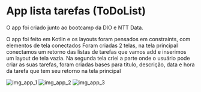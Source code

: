 # App lista tarefas (ToDoList)

O app foi criado junto ao bootcamp da DIO e NTT Data.

O app foi feito em Kotlin e os layouts foram pensados em constraints, com elementos de tela conectados
Foram criadas 2 telas, na tela principal conectamos um retorno das listas de tarefas que vamos add e inserimos um layout de tela vazia.
Na segunda tela criei a parte onde o usuário  pode criar as suas tarefas, foram criadas bases para titulo, descrição, data e hora da tarefa que tem seu retorno na tela principal

![img_app_1](https://user-images.githubusercontent.com/72111534/159078131-7438f07c-16d3-4a22-9044-c46d2df11b7f.jpg)
![img_app_2](https://user-images.githubusercontent.com/72111534/159078135-a8967d61-1613-4e98-a519-95a04113920a.jpg)
![img_app_3](https://user-images.githubusercontent.com/72111534/159078146-93df00e2-f096-49f7-881f-5c667ea290cf.jpg)
